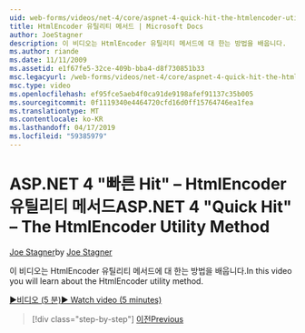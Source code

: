 ```yaml
---
uid: web-forms/videos/net-4/core/aspnet-4-quick-hit-the-htmlencoder-utility-method
title: HtmlEncoder 유틸리티 메서드 | Microsoft Docs
author: JoeStagner
description: 이 비디오는 HtmlEncoder 유틸리티 메서드에 대 한는 방법을 배웁니다.
ms.author: riande
ms.date: 11/11/2009
ms.assetid: e1f67fe5-32ce-409b-bba4-d8f730851b33
msc.legacyurl: /web-forms/videos/net-4/core/aspnet-4-quick-hit-the-htmlencoder-utility-method
msc.type: video
ms.openlocfilehash: ef95fce5aeb4f0ca91de9198afef91137c35b005
ms.sourcegitcommit: 0f1119340e4464720cfd16d0ff15764746ea1fea
ms.translationtype: MT
ms.contentlocale: ko-KR
ms.lasthandoff: 04/17/2019
ms.locfileid: "59385979"
---
```

# <a name="aspnet-4-quick-hit--the-htmlencoder-utility-method"></a><span data-ttu-id="b3137-103">ASP.NET 4 "빠른 Hit" – HtmlEncoder 유틸리티 메서드</span><span class="sxs-lookup"><span data-stu-id="b3137-103">ASP.NET 4 "Quick Hit" – The HtmlEncoder Utility Method</span></span>

<span data-ttu-id="b3137-104">[Joe Stagner](https://github.com/JoeStagner)</span><span class="sxs-lookup"><span data-stu-id="b3137-104">by [Joe Stagner](https://github.com/JoeStagner)</span></span>

<span data-ttu-id="b3137-105">이 비디오는 HtmlEncoder 유틸리티 메서드에 대 한는 방법을 배웁니다.</span><span class="sxs-lookup"><span data-stu-id="b3137-105">In this video you will learn about the HtmlEncoder utility method.</span></span>

[<span data-ttu-id="b3137-106">&#9654;비디오 (5 분)</span><span class="sxs-lookup"><span data-stu-id="b3137-106">&#9654; Watch video (5 minutes)</span></span>](https://channel9.msdn.com/Blogs/ASP-NET-Site-Videos/aspnet-4-quick-hit-the-htmlencoder-utility-method)

> [!div class="step-by-step"]
> [<span data-ttu-id="b3137-107">이전</span><span class="sxs-lookup"><span data-stu-id="b3137-107">Previous</span></span>](aspnet-4-quick-hit-predictable-client-ids.md)
